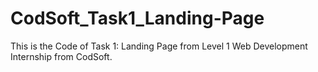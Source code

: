 # CodSoft_Task1_Landing-Page
This is the Code of Task 1: Landing Page from Level 1 Web Development Internship from CodSoft. 
